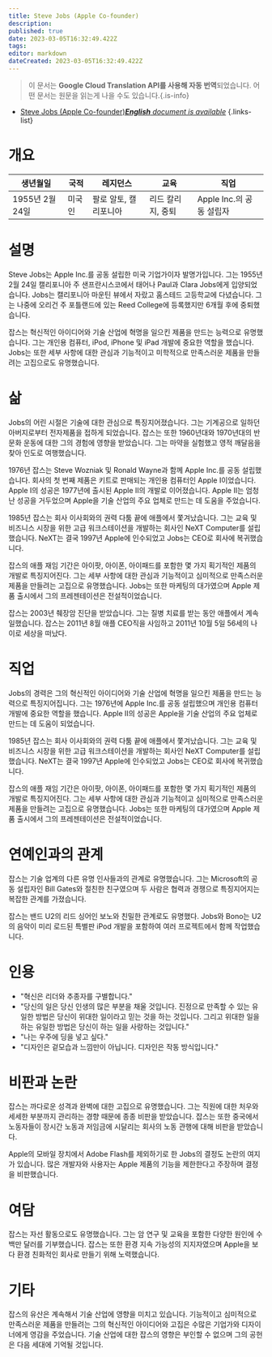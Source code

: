 ```yaml
---
title: Steve Jobs (Apple Co-founder)
description: 
published: true
date: 2023-03-05T16:32:49.422Z
tags: 
editor: markdown
dateCreated: 2023-03-05T16:32:49.422Z
---
```


> 이 문서는 **Google Cloud Translation API를 사용해 자동 번역**되었습니다.
어떤 문서는 원문을 읽는게 나을 수도 있습니다.{.is-info}



- [Steve Jobs (Apple Co-founder)***English** document is available*](/en/Knowledge-base/Dictionary/Person/steve-jobs-apple-co-founder)
{.links-list}

# 개요

| 생년월일 | 국적 | 레지던스 | 교육 | 직업 |
| --- | --- | --- | --- | --- |
| 1955년 2월 24일 | 미국인 | 팔로 알토, 캘리포니아 | 리드 칼리지, 중퇴 | Apple Inc.의 공동 설립자 |

# 설명

Steve Jobs는 Apple Inc.를 공동 설립한 미국 기업가이자 발명가입니다. 그는 1955년 2월 24일 캘리포니아 주 샌프란시스코에서 태어나 Paul과 Clara Jobs에게 입양되었습니다. Jobs는 캘리포니아 마운틴 뷰에서 자랐고 홈스테드 고등학교에 다녔습니다. 그는 나중에 오리건 주 포틀랜드에 있는 Reed College에 등록했지만 6개월 후에 중퇴했습니다.

잡스는 혁신적인 아이디어와 기술 산업에 혁명을 일으킨 제품을 만드는 능력으로 유명했습니다. 그는 개인용 컴퓨터, iPod, iPhone 및 iPad 개발에 중요한 역할을 했습니다. Jobs는 또한 세부 사항에 대한 관심과 기능적이고 미학적으로 만족스러운 제품을 만들려는 고집으로도 유명했습니다.

# 삶

Jobs의 어린 시절은 기술에 대한 관심으로 특징지어졌습니다. 그는 기계공으로 일하던 아버지로부터 전자제품을 접하게 되었습니다. 잡스는 또한 1960년대와 1970년대의 반문화 운동에 대한 그의 경험에 영향을 받았습니다. 그는 마약을 실험했고 영적 깨달음을 찾아 인도로 여행했습니다.

1976년 잡스는 Steve Wozniak 및 Ronald Wayne과 함께 Apple Inc.를 공동 설립했습니다. 회사의 첫 번째 제품은 키트로 판매되는 개인용 컴퓨터인 Apple I이었습니다. Apple I의 성공은 1977년에 출시된 Apple II의 개발로 이어졌습니다. Apple II는 엄청난 성공을 거두었으며 Apple을 기술 산업의 주요 업체로 만드는 데 도움을 주었습니다.

1985년 잡스는 회사 이사회와의 권력 다툼 끝에 애플에서 쫓겨났습니다. 그는 교육 및 비즈니스 시장을 위한 고급 워크스테이션을 개발하는 회사인 NeXT Computer를 설립했습니다. NeXT는 결국 1997년 Apple에 인수되었고 Jobs는 CEO로 회사에 복귀했습니다.

잡스의 애플 재임 기간은 아이팟, 아이폰, 아이패드를 포함한 몇 가지 획기적인 제품의 개발로 특징지어진다. 그는 세부 사항에 대한 관심과 기능적이고 심미적으로 만족스러운 제품을 만들려는 고집으로 유명했습니다. Jobs는 또한 마케팅의 대가였으며 Apple 제품 출시에서 그의 프레젠테이션은 전설적이었습니다.

잡스는 2003년 췌장암 진단을 받았습니다. 그는 질병 치료를 받는 동안 애플에서 계속 일했습니다. 잡스는 2011년 8월 애플 CEO직을 사임하고 2011년 10월 5일 56세의 나이로 세상을 떠났다.

# 직업

Jobs의 경력은 그의 혁신적인 아이디어와 기술 산업에 혁명을 일으킨 제품을 만드는 능력으로 특징지어집니다. 그는 1976년에 Apple Inc.를 공동 설립했으며 개인용 컴퓨터 개발에 중요한 역할을 했습니다. Apple II의 성공은 Apple을 기술 산업의 주요 업체로 만드는 데 도움이 되었습니다.

1985년 잡스는 회사 이사회와의 권력 다툼 끝에 애플에서 쫓겨났습니다. 그는 교육 및 비즈니스 시장을 위한 고급 워크스테이션을 개발하는 회사인 NeXT Computer를 설립했습니다. NeXT는 결국 1997년 Apple에 인수되었고 Jobs는 CEO로 회사에 복귀했습니다.

잡스의 애플 재임 기간은 아이팟, 아이폰, 아이패드를 포함한 몇 가지 획기적인 제품의 개발로 특징지어진다. 그는 세부 사항에 대한 관심과 기능적이고 심미적으로 만족스러운 제품을 만들려는 고집으로 유명했습니다. Jobs는 또한 마케팅의 대가였으며 Apple 제품 출시에서 그의 프레젠테이션은 전설적이었습니다.

# 연예인과의 관계

잡스는 기술 업계의 다른 유명 인사들과의 관계로 유명했습니다. 그는 Microsoft의 공동 설립자인 Bill Gates와 절친한 친구였으며 두 사람은 협력과 경쟁으로 특징지어지는 복잡한 관계를 가졌습니다.

잡스는 밴드 U2의 리드 싱어인 보노와 친밀한 관계로도 유명했다. Jobs와 Bono는 U2의 음악이 미리 로드된 특별판 iPod 개발을 포함하여 여러 프로젝트에서 함께 작업했습니다.

# 인용

- "혁신은 리더와 추종자를 구별합니다."
- "당신의 일은 당신 인생의 많은 부분을 채울 것입니다. 진정으로 만족할 수 있는 유일한 방법은 당신이 위대한 일이라고 믿는 것을 하는 것입니다. 그리고 위대한 일을 하는 유일한 방법은 당신이 하는 일을 사랑하는 것입니다."
- "나는 우주에 딩을 넣고 싶다."
- "디자인은 겉모습과 느낌만이 아닙니다. 디자인은 작동 방식입니다."

# 비판과 논란

잡스는 까다로운 성격과 완벽에 대한 고집으로 유명했습니다. 그는 직원에 대한 처우와 세세한 부분까지 관리하는 경향 때문에 종종 비판을 받았습니다. 잡스는 또한 중국에서 노동자들이 장시간 노동과 저임금에 시달리는 회사의 노동 관행에 대해 비판을 받았습니다.

Apple의 모바일 장치에서 Adobe Flash를 제외하기로 한 Jobs의 결정도 논란의 여지가 있습니다. 많은 개발자와 사용자는 Apple 제품의 기능을 제한한다고 주장하며 결정을 비판했습니다.

# 여담

잡스는 자선 활동으로도 유명했습니다. 그는 암 연구 및 교육을 포함한 다양한 원인에 수백만 달러를 기부했습니다. 잡스는 또한 환경 지속 가능성의 지지자였으며 Apple을 보다 환경 친화적인 회사로 만들기 위해 노력했습니다.

# 기타

잡스의 유산은 계속해서 기술 산업에 영향을 미치고 있습니다. 기능적이고 심미적으로 만족스러운 제품을 만들려는 그의 혁신적인 아이디어와 고집은 수많은 기업가와 디자이너에게 영감을 주었습니다. 기술 산업에 대한 잡스의 영향은 부인할 수 없으며 그의 공헌은 다음 세대에 기억될 것입니다.